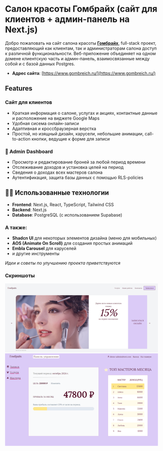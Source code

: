 # Салон красоты Гомбрайх (сайт для клиентов + админ-панель на Next.js)

Добро пожаловать на сайт салона красоты [**Гомбрайх**](https://gombreich.ru/), full-stack проект, предоставляющий как клиентам, так и администраторам салона доступ к различной функциональности. Веб-приложение объединяет на одном домене клиентскую часть и админ-панель, взаимосвязанные между собой и с базой данных Postgres.

- **Адрес сайта**: [https://www.gombreich.ru/](https://www.gombreich.ru/)

## Features

### Сайт для клиентов

- Краткая информация о салоне, услугах и акциях, контактные данные и расположение на виджете Google Maps
- Удобная сисема онлайн-записи
- Адаптивная и кроссбраузерная верстка
- Простой, но изящный дизайн, карусели, небольшие анимации, call-to-action кнопки, ведущие к форме для записи

### 👑  Admin Dashboard

- Просмотр и редактирование броней за любой период времени
- Отслеживание доходов и установка целей на период
- Сведения о доходах всех мастеров салона
- Аутентификация, защита базы данных с помощью RLS-policies

## 👩‍🔧  Использованные технологии

- **Frontend**: Next.js, React, TypeScript, Tailwind CSS
- **Backend**: Next.js
- **Database**: PostgreSQL (с использованием Supabase)

### А также:

- **Shadcn UI** для некоторых элементов дизайна (меню для мобильных)
- **AOS (Animate On Scroll)** для создания простых анимаций
- **Embla Carousel** для каруселей
- и другие инструменты

_Идеи и советы по улучшению проекта приветствуются_

### Скриншоты

![Главная страница](./screenshots/home-page2.png)
![Админ-панель](./screenshots/admin-dashboard.png)
